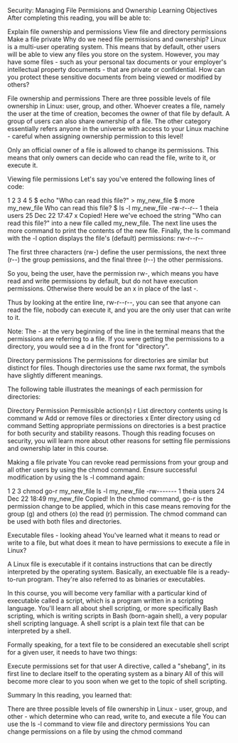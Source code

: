 Security: Managing File Permisions and Ownership
Learning Objectives
After completing this reading, you will be able to:

Explain file ownership and permissions
View file and directory permissions
Make a file private
Why do we need file permissions and ownership?
Linux is a multi-user operating system. This means that by default, other users will be able to view any files you store on the system. However, you may have some files - such as your personal tax documents or your employer's intellectual property documents - that are private or confidential. How can you protect these sensitive documents from being viewed or modified by others?

File ownership and permissions
There are three possible levels of file ownership in Linux: user, group, and other.
Whoever creates a file, namely the user at the time of creation, becomes the owner of that file by default. A group of users can also share ownership of a file. The other category essentially refers anyone in the universe with access to your Linux machine - careful when assigning ownership permission to this level!

Only an official owner of a file is allowed to change its permissions. This means that only owners can decide who can read the file, write to it, or execute it.

Viewing file permissions
Let's say you've entered the following lines of code:

1
2
3
4
5
$ echo "Who can read this file?" > my_new_file
$ more my_new_file
Who can read this file?
$ ls -l my_new_file
-rw-r--r-- 1 theia users 25 Dec 22 17:47 x
Copied!
Here we've echoed the string "Who can read this file?" into a new file called my_new_file. The next line uses the more command to print the contents of the new file. Finally, the ls command with the -l option displays the file's (default) permissions: rw-r--r--

The first three characters (rw-) define the user permissions, the next three (r--) the group pemissions, and the final three (r--) the other permissions.

So you, being the user, have the permission rw-, which means you have read and write permissions by default, but do not have execution permissions. Otherwise there would be an x in place of the last -.

Thus by looking at the entire line, rw-r--r--, you can see that anyone can read the file, nobody can execute it, and you are the only user that can write to it.

Note: The - at the very beginning of the line in the terminal means that the permissions are referring to a file. If you were getting the permissions to a directory, you would see a d in the front for "directory".

Directory permissions
The permissions for directories are similar but distinct for files. Though directories use the same rwx format, the symbols have slightly different meanings.

The following table illustrates the meanings of each permission for directories:

Directory Permission	Permissible action(s)
r	List directory contents using ls command
w	Add or remove files or directories
x	Enter directory using cd command
Setting appropriate permissions on directories is a best practice for both security and stability reasons. Though this reading focuses on security, you will learn more about other reasons for setting file permissions and ownership later in this course.

Making a file private
You can revoke read permissions from your group and all other users by using the chmod command. Ensure successful modification by using the ls -l command again:

1
2
3
chmod go-r my_new_file
ls -l my_new_file
-rw------- 1 theia users 24 Dec 22 18:49 my_new_file
Copied!
In the chmod command, go-r is the permission change to be applied, which in this case means removing for the group (g) and others (o) the read (r) permission. The chmod command can be used with both files and directories.

Executable files - looking ahead
You've learned what it means to read or write to a file, but what does it mean to have permissions to execute a file in Linux?

A Linux file is executable if it contains instructions that can be directly interpreted by the operating system. Basically, an exectuable file is a ready-to-run program. They're also referred to as binaries or executables.

In this course, you will become very familiar with a particular kind of executable called a script, which is a program written in a scripting language. You'll learn all about shell scripting, or more specifically Bash scripting, which is writing scripts in Bash (born-again shell), a very popular shell scripting language. A shell script is a plain text file that can be interpreted by a shell.

Formally speaking, for a text file to be considered an executable shell script for a given user, it needs to have two things:

Execute permissions set for that user
A directive, called a "shebang", in its first line to declare itself to the operating system as a binary
All of this will become more clear to you soon when we get to the topic of shell scripting.

Summary
In this reading, you learned that:

There are three possible levels of file ownership in Linux - user, group, and other - which determine who can read, write to, and execute a file
You can use the ls -l command to view file and directory permissions
You can change permissions on a file by using the chmod command

